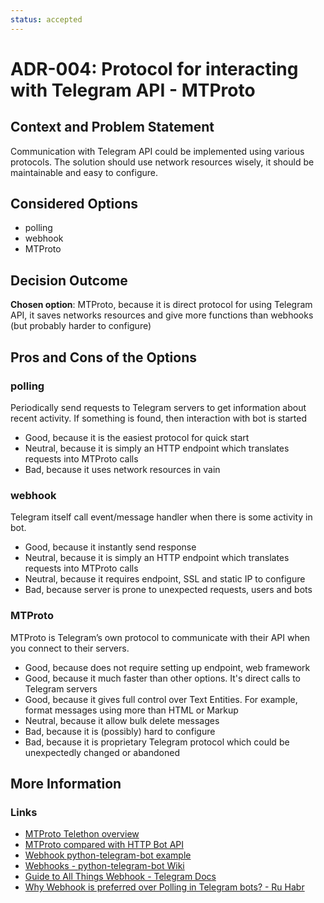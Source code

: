 ```yaml
---
status: accepted
---
```


# ADR-004: Protocol for interacting with Telegram API - MTProto

## Context and Problem Statement

Communication with Telegram API could be implemented using various protocols.
The solution should use network resources wisely, it should be maintainable and easy to configure.

## Considered Options

* polling
* webhook
* MTProto

## Decision Outcome

**Chosen option**: MTProto, because it is direct protocol for using Telegram API, it saves networks resources and give more functions than webhooks (but probably harder to configure)

## Pros and Cons of the Options

### polling

Periodically send requests to Telegram servers to get information about recent activity. If something is found, then interaction with bot is started

* Good, because it is the easiest protocol for quick start
* Neutral, because it is simply an HTTP endpoint which translates requests into MTProto calls
* Bad, because it uses network resources in vain

### webhook

Telegram itself call event/message handler when there is some activity in bot.

* Good, because it instantly send response
* Neutral, because it is simply an HTTP endpoint which translates requests into MTProto calls
* Neutral, because it requires endpoint, SSL and static IP to configure
* Bad, because server is prone to unexpected requests, users and bots

### MTProto

MTProto is Telegram’s own protocol to communicate with their API when you connect to their servers.

* Good, because does not require setting up endpoint, web framework
* Good, because it much faster than other options. It's direct calls to Telegram servers
* Good, because it gives full control over Text Entities. For example, format messages using more than HTML or Markup
* Neutral, because it allow bulk delete messages
* Bad, because it is (possibly) hard to configure
* Bad, because it is proprietary Telegram protocol which could be unexpectedly changed or abandoned

## More Information

### Links

* [MTProto Telethon overview](https://docs.telethon.dev/en/stable/concepts/botapi-vs-mtproto.html)
* [MTProto compared with HTTP Bot API](https://github.com/LonamiWebs/Telethon/wiki/MTProto-vs-HTTP-Bot-API)
* [Webhook python-telegram-bot example](https://docs.python-telegram-bot.org/en/stable/examples.customwebhookbot.html)
* [Webhooks - python-telegram-bot Wiki](https://github.com/python-telegram-bot/python-telegram-bot/wiki/Webhooks)
* [Guide to All Things Webhook - Telegram Docs](https://core.telegram.org/bots/webhooks)
* [Why Webhook is preferred over Polling in Telegram bots? - Ru Habr](https://habr.com/ru/companies/otus/articles/786754/)

